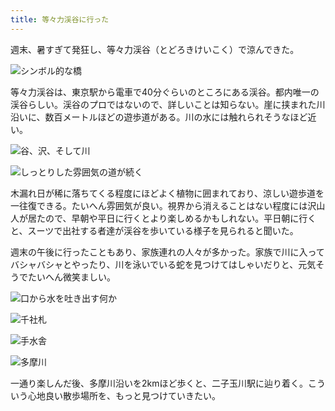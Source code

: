 ```yaml
---
title: 等々力渓谷に行った
---
```

週末、暑すぎて発狂し、等々力渓谷（とどろきけいこく）で涼んできた。

![](https://lh5.googleusercontent.com/pL2duDjQpKhdc386CQX_6lN5WnBU0najSAhTvG_CgDz-qmR-1GDzrP4-2yB8tmcSP1dGRKp1weuRZ55JJG7GTUjscw1sFuvB94HbO17fgNShKWmsPe26LpNplpDR9Te9P-0tXyE7mpCSUiX7N1GRPWK2VoPu_-U8DsdolaR20_D5UUbT4rJxz3EcOikPFQ "シンボル的な橋")

等々力渓谷は、東京駅から電車で40分ぐらいのところにある渓谷。都内唯一の渓谷らしい。渓谷のプロではないので、詳しいことは知らない。崖に挟まれた川沿いに、数百メートルほどの遊歩道がある。川の水には触れられそうなほど近い。

![](https://lh6.googleusercontent.com/G8UstHS5_9u9XODoNAr3co6Efmi3EM5CEP_uB6dSYAq8Y4GN_K7PM0KLGbWBhwun8JJBdRiS9ZmIjtvGQ0GmdE-xpW4fc5PMIDFd-tXUFSP9bIlrhaArC9-GoxgaKph-8yIpR6ZT0-UEYjUlTVmx0wsnPkN7mQUW98RuZ_I1GLpdb4XilzPyLBncpePASg "谷、沢、そして川")

![](https://lh5.googleusercontent.com/Gxin4xpLsEQskDHNteU1xCUHSPevr45lmhqYtDDtqrbglr_XBe8qAaVh3AKq8QjaL6UbhGDjodQRP3JHUCZ0oOof378aE_6WbxoBardcjqU2xht-quTmKh0tPje6ws_h6jjg-UH0f0pI8cYMvKZg9dccv1_ruNHIHgJGnx2_AeD171tV0c_-K-MkMNUAaQ "しっとりした雰囲気の道が続く")

木漏れ日が稀に落ちてくる程度にほどよく植物に囲まれており、涼しい遊歩道を一往復できる。たいへん雰囲気が良い。視界から消えることはない程度には沢山人が居たので、早朝や平日に行くとより楽しめるかもしれない。平日朝に行くと、スーツで出社する者達が渓谷を歩いている様子を見られると聞いた。

週末の午後に行ったこともあり、家族連れの人々が多かった。家族で川に入ってバシャバシャとやったり、川を泳いでいる蛇を見つけてはしゃいだりと、元気そうでたいへん微笑ましい。

![](https://lh6.googleusercontent.com/h3cmO6oK08HW-u_jtFJAAqE3wdt5keQ3i-YSgLLKA3UrRuPO2yufbeVIorvWQbiiAtRZ9IlfwJd7RtzhCYk428QFBVMXn2ejVMt2cfkMiILIsbOfHQDzUkp0rYR_9QcY_Wj9dn-RmjTAxITY6FrQHQ-oN6X38ci4j3v8a2IOVuXtEeO2D6BDw7GwYMRcsg "口から水を吐き出す何か")

![](https://lh3.googleusercontent.com/nmo1MhKa1XeE_E7zXzTWnmXy8mg2gxr7yhH32YP3kv9eeyEIUn-R4bbsjh67ilG-1OtB_WEI5a4QyevqJu3mL7md5ZXIawZNaydvKR5WU0rped7sdzM1PXGcyDuUqlsPCrJNlwIQoBThhC8uB2F0-hJ_cFiZCJXbzfED9nKkDnQIGA1FlAQ_Vyc-eyqxNA "千社札")

![](https://lh6.googleusercontent.com/Jd5ESC9H1axEEE9sOVE3TNu_9mNu1ZX9T6_6_DuwrVdBx7LYx-Um9Fc0ffOfHsK_dJgn41AcfT_igVYyhlHQqlFxDPpAKBJhFFfK--9ekB2xGdhr_RN0OJA-fR2IFI_Ex9Fv1EXTvLXlZGWdqm2XfdCfzWvDyiJLJ-vuUSv2ozkVoWn3LVXD9uFwHEVPBA "手水舎")

![](https://lh4.googleusercontent.com/6OxgBK5gZeqIYcm5ti7dooVg_kmgHjWryPHgxF8q_5DqNsp6shWSCuxLe3d3TmiDOnohfacH6tQhHwrANQXX18dfMLxfW0iJ0QEvOY2UGEFXiq8BpFbULxReo7zFGkMe9aI5utyOwQDSjoc3WV-BbEjkFIquzBCFI9nH7wkUjt5R11gKfEEVpVnu-L_cow "多摩川")

一通り楽しんだ後、多摩川沿いを2kmほど歩くと、二子玉川駅に辿り着く。こういう心地良い散歩場所を、もっと見つけていきたい。
